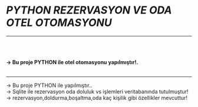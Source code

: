# ***PYTHON REZERVASYON VE ODA OTEL OTOMASYONU***

<hr>
<br><br>

<b>-> Bu proje PYTHON ile otel otomasyonu yapılmıştır!. </b>
<br><br><hr>

-> Bu proje PYTHON ile yapılmıştır..<br>
-> Sqlite ile rezervasyon oda doluluk vs işlemleri veritabanında tutulmuştur!<br>
-> rezervasyon,doldurma,boşaltma,oda kaç kişilik gibi özellikler mevcuttur!
<br>



